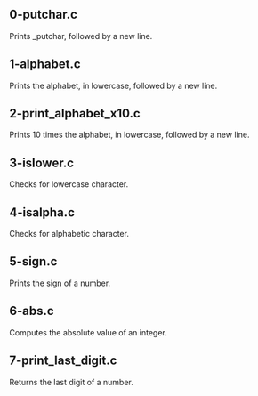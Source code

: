 ## 0-putchar.c
Prints _putchar, followed by a new line.
## 1-alphabet.c
Prints the alphabet, in lowercase, followed by a new line.
## 2-print_alphabet_x10.c
Prints 10 times the alphabet, in lowercase, followed by a new line.
## 3-islower.c
Checks for lowercase character.
## 4-isalpha.c
Checks for alphabetic character.
## 5-sign.c
Prints the sign of a number.
## 6-abs.c
Computes the absolute value of an integer.
## 7-print_last_digit.c
Returns the last digit of a number.
